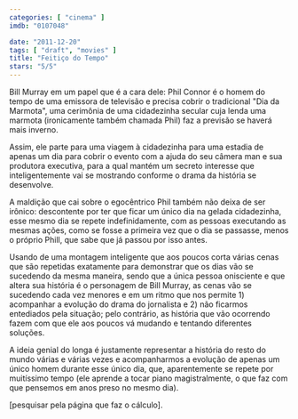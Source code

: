```yaml
---
categories: [ "cinema" ]
imdb: "0107048"

date: "2011-12-20"
tags: [ "draft", "movies" ]
title: "Feitiço do Tempo"
stars: "5/5"
---
```

Bill Murray em um papel que é a cara dele: Phil Connor é o homem do tempo de uma emissora de televisão e precisa cobrir o tradicional "Dia da Marmota", uma cerimônia de uma cidadezinha secular cuja lenda uma marmota (ironicamente também chamada Phil) faz a previsão se haverá mais inverno.

Assim, ele parte para uma viagem à cidadezinha para uma estadia de apenas um dia para cobrir o evento com a ajuda do seu câmera man e sua produtora executiva, para a qual mantém um secreto interesse que inteligentemente vai se mostrando conforme o drama da história se desenvolve.

A maldição que cai sobre o egocêntrico Phil também não deixa de ser irônico: descontente por ter que ficar um único dia na gelada cidadezinha, esse mesmo dia se repete indefinidamente, com as pessoas executando as mesmas ações, como se fosse a primeira vez que o dia se passasse, menos o próprio Phill, que sabe que já passou por isso antes.

Usando de uma montagem inteligente que aos poucos corta várias cenas que são repetidas exatamente para demonstrar que os dias vão se sucedendo da mesma maneira, sendo que a única pessoa onisciente e que altera sua história é o personagem de Bill Murray, as cenas vão se sucedendo cada vez menores e em um ritmo que nos permite 1) acompanhar a evolução do drama do jornalista e 2) não ficarmos entediados pela situação; pelo contrário, as história que vão ocorrendo fazem com que ele aos poucos vá mudando e tentando diferentes soluções.

A ideia genial do longa é justamente representar a história do resto do mundo várias e várias vezes e acompanharmos a evolução de apenas um único homem durante esse único dia, que, aparentemente se repete por muitíssimo tempo (ele aprende a tocar piano magistralmente, o que faz com que pensemos em anos preso no mesmo dia).

[pesquisar pela página que faz o cálculo].



